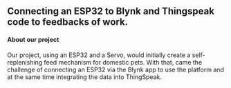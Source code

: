 ## Connecting an ESP32 to Blynk and Thingspeak code to feedbacks of work.
 
#### About our project
 Our project, using an ESP32 and a Servo, would initially create a self-replenishing feed mechanism for domestic pets. With that, came the challenge of connecting an ESP32 via the Blynk app to use the platform and at the same time integrating the data into ThingSpeak.


